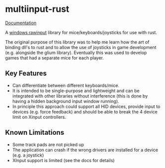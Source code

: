 # multiinput-rust

[Documentation](http://jonesey13.github.io/multiinput-rust/doc/multiinput/index.html)

A [windows rawinput](https://docs.microsoft.com/en-us/windows/win32/inputdev/raw-input) library for mice/keyboards/joysticks for use with rust. 

The original purpose of this library was to help me learn how the art of binding dll's to rust and to allow the use of joysticks in game development (e.g. alongside the glium library). Eventually this was used to develop games that had a separate mice for each player.

## Key Features

* Can differentiate between different keyboards/mice.
* It is intended to be single-purpose and lightweight and can be integrated with other libraries without interference (this is done by having a hidden background input window running).
* In principle this approach could support all HID devices, provide input to devices (e.g. force feedback) and should be able to break the 4 device limit on Xinput controllers.

## Known Limitations
* Some track pads are not picked up
* The application can crash if the wrong drivers are installed for a device (e.g. a joystick)
* XInput support is limited (see the docs for details)